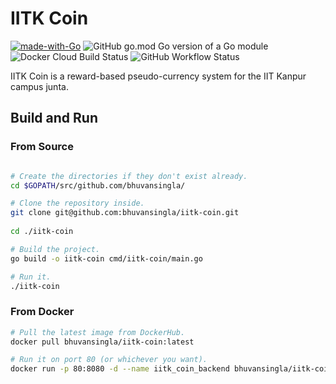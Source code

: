 # IITK Coin

[![made-with-Go](https://img.shields.io/badge/Made%20with-Go-1f425f.svg)](http://golang.org)
![GitHub go.mod Go version of a Go module](https://img.shields.io/github/go-mod/go-version/bhuvansingla/iitk-coin)
![Docker Cloud Build Status](https://img.shields.io/docker/cloud/build/bhuvansingla/iitk-coin)
![GitHub Workflow Status](https://img.shields.io/github/workflow/status/bhuvansingla/iitk-coin/go?label=build)

IITK Coin is a reward-based pseudo-currency system for the IIT Kanpur campus junta.

## Build and Run

### From Source
``` bash

# Create the directories if they don't exist already.
cd $GOPATH/src/github.com/bhuvansingla/

# Clone the repository inside.
git clone git@github.com:bhuvansingla/iitk-coin.git
 
cd ./iitk-coin

# Build the project.
go build -o iitk-coin cmd/iitk-coin/main.go

# Run it.
./iitk-coin

```

### From Docker

``` bash
# Pull the latest image from DockerHub.
docker pull bhuvansingla/iitk-coin:latest

# Run it on port 80 (or whichever you want).
docker run -p 80:8080 -d --name iitk_coin_backend bhuvansingla/iitk-coin
```
